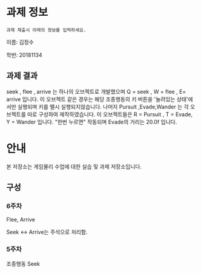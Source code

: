 # 과제 정보

    과제 제출시 아래의 정보를 입력하세요.

이름: 김정수

학번: 20181134

## 과제 결과
seek , flee , arrive 는 하나의 오브젝트로 개발했으며 Q = seek , W = flee , E= arrive 입니다. 이 오브젝트 같은 경우는 해당 조종행동의 키 버튼을 '눌려있는 상태'에서만 실행되며 키를 뗄시 실행되지않습니다.
나머지 Pursuit ,Evade,Wander 는 각 오브젝트를 따로 구성하여 제작하였습니다. 이 오브젝트들은 R = Pursuit , T = Evade, Y = Wander 입니다. "한번 누르면" 작동되며 Evade의 거리는 20.0f 입니다.
# 안내

본 저장소는 게임물리 수업에 대한 실습 및 과제 저장소입니다.

## 구성

### 6주차

Flee, Arrive

Seek <-> Arrive는 주석으로 처리함.

### 5주차

조종행동 Seek
